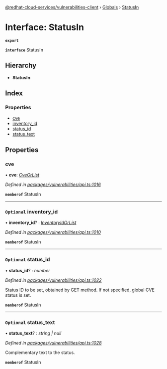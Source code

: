 [@redhat-cloud-services/vulnerabilities-client](../README.md) › [Globals](../globals.md) › [StatusIn](statusin.md)

# Interface: StatusIn

**`export`** 

**`interface`** StatusIn

## Hierarchy

* **StatusIn**

## Index

### Properties

* [cve](statusin.md#cve)
* [inventory_id](statusin.md#optional-inventory_id)
* [status_id](statusin.md#optional-status_id)
* [status_text](statusin.md#optional-status_text)

## Properties

###  cve

• **cve**: *[CveOrList](cveorlist.md)*

*Defined in [packages/vulnerabilities/api.ts:1016](https://github.com/RedHatInsights/javascript-clients/blob/master/packages/vulnerabilities/api.ts#L1016)*

**`memberof`** StatusIn

___

### `Optional` inventory_id

• **inventory_id**? : *[InventoryIdOrList](inventoryidorlist.md)*

*Defined in [packages/vulnerabilities/api.ts:1010](https://github.com/RedHatInsights/javascript-clients/blob/master/packages/vulnerabilities/api.ts#L1010)*

**`memberof`** StatusIn

___

### `Optional` status_id

• **status_id**? : *number*

*Defined in [packages/vulnerabilities/api.ts:1022](https://github.com/RedHatInsights/javascript-clients/blob/master/packages/vulnerabilities/api.ts#L1022)*

Status ID to be set, obtained by GET method. If not specified, global CVE status is set.

**`memberof`** StatusIn

___

### `Optional` status_text

• **status_text**? : *string | null*

*Defined in [packages/vulnerabilities/api.ts:1028](https://github.com/RedHatInsights/javascript-clients/blob/master/packages/vulnerabilities/api.ts#L1028)*

Complementary text to the status.

**`memberof`** StatusIn
